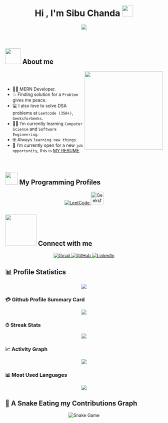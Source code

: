 <h1 align="center">Hi , I'm Sibu Chanda <img src="https://media.giphy.com/media/hvRJCLFzcasrR4ia7z/giphy.gif" width="35"></h1>

<p align="center">
  <a href="https://github.com/DenverCoder1/readme-typing-svg">
    <img src="https://readme-typing-svg.herokuapp.com?font=Time+New+Roman&color=%23C8BE25&size=25&center=true&vCenter=true&width=600&height=100&lines=MERN+Developer;Love+To+Solve+DSA+Problems;Solved+(350%2B)+Questions+on+Leetcode;Always+learning+new+things">
  </a>
</p>

<br>

## <picture><img src = "https://github.com/7oSkaaa/7oSkaaa/blob/main/Images/about_me.gif?raw=true" width = 50px></picture> About me

<picture> <img align="right" src="https://github.com/7oSkaaa/7oSkaaa/blob/main/Images/Right_Side.gif?raw=true" width = 250px></picture>


<br><br>
- :technologist: MERN Developer.
- :boom: Finding solution for a `Problem` gives me peace.
- :computer: I also love to solve DSA problems at `Leetcode (350+)`, `GeeksforGeeks`.
- :student: I’m currently learning `Computer Science` and `Software Engineering`.
- :nerd_face: Always `learning new things`.
- :thinking: I’m currently open for a new `job opportunity`, this is [MY RESUME](https://drive.google.com/file/d/1MwJVrUghnBI4d0OZzCUPN3fN2GAsdUtb/view?usp=sharing).
<br>

## <picture> <img src="https://github.com/Sibuchanda/Sibuchanda/blob/main/Images/competitive_programming_profile.png?raw=true" width=40> </picture> My Programming Profiles

<p align="center">
<a href="https://leetcode.com/u/Sibuchanda/" target="_blank">
  <img src="https://img.icons8.com/external-tal-revivo-shadow-tal-revivo/50/000000/external-level-up-your-coding-skills-and-quickly-land-a-job-logo-shadow-tal-revivo.png" alt="LeetCode" title="LeetCode"/>
</a>
<a href="https://www.geeksforgeeks.org/user/sibuchan872p/" target="_blank">
  <img src="https://upload.wikimedia.org/wikipedia/commons/4/43/GeeksforGeeks.svg" alt="GeeksforGeeks" title="GeeksforGeeks" width="40px"/>
</a>
</p>

## <picture> <img src="https://github.com/Sibuchanda/Sibuchanda/blob/main/Images/Connect-with-me.gif?raw=true" width="100px"> </picture> Connect with me
<p align="center">
	<a href="mailto:sibuchanda457@gmail.com">
		<img src="https://img.shields.io/badge/gmail-%23EA4335.svg?style=plastic&logo=gmail&logoColor=white" alt="Gmail"/>
	</a>
	<a href="https://github.com/Sibuchanda">
		<img src="https://img.shields.io/badge/github-%23181717.svg?style=plastic&logo=github&logoColor=white" alt="GitHub"/>
	</a>
	<a href="https://www.linkedin.com/in/sibu-chanda/" target="_blank">
		<img src="https://img.shields.io/badge/linkedin-%230A66C2.svg?style=plastic&logo=linkedin&logoColor=white" alt="LinkedIn"/>
	</a>
</p>

## 📊 Profile Statistics

<div align="center">
  <img src="https://github-readme-stats.vercel.app/api?username=Sibuchanda&theme=algolia&show_icons=true&count_private=true&bg_color=1e2b3c&border_color=B2E0FF&icon_color=95ccff&border_radius=20&include_all_commits=true&rank_icon=percentile"/>
</div>

### 💳 Github Profile Summary Card

<div align="center">
  <img src="https://github-profile-summary-cards.vercel.app/api/cards/profile-details?username=Sibuchanda&theme=github_dark"/>
</div>

### ⏱ Streak Stats

<div align="center">
  <a href="https://git.io/streak-stats">
    <img src="http://github-readme-streak-stats.herokuapp.com?user=Sibuchanda&theme=dracula&background=1E2B3C&border=B2E0FF&stroke=000439&ring=95CCFF&fire=95CCFF&currStreakNum=95CCFF&sideNums=95CCFF&currStreakLabel=95CCFF&sideLabels=95CCFF&dates=FFFFFF"/>
  </a>
</div>

### 📈 Activity Graph

<div align="center">
  <img src="https://github-readme-activity-graph.vercel.app/graph?username=Sibuchanda&theme=react-dark"/>
</div>

### 📊 Most Used Languages

<div align="center">
  <img src="https://github-readme-stats.vercel.app/api/top-langs?username=Sibuchanda&show_icons=true&locale=en&layout=compact&theme=radical"/>
</div>

## 🐍 A Snake Eating my Contributions Graph

<p align="center">
	<img src="https://github.com/Sibuchanda/Sibuchanda/blob/output/github-contribution-grid-snake.svg?" alt="Snake Game"/>
</p>
